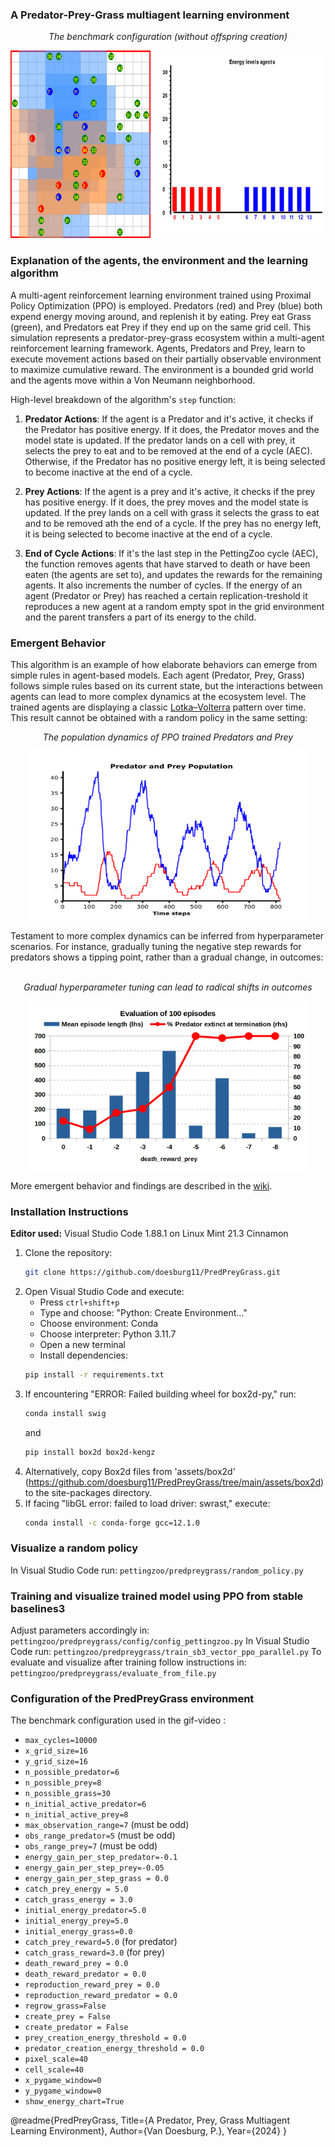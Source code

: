 
### A Predator-Prey-Grass multiagent learning environment

<p align="center"><i>The benchmark configuration (without offspring creation)</i></p>
<p align="center">
    <img src="https://github.com/doesburg11/PredPreyGrass/blob/main/assets/gif/predpreygrass.gif" width="700" height="300"/>
</p>


### Explanation of the agents, the environment and the learning algorithm

A multi-agent reinforcement learning environment trained using Proximal Policy Optimization (PPO) is employed. Predators (red) and Prey (blue) both expend energy moving around, and replenish it by eating. Prey eat Grass (green), and Predators eat Prey if they end up on the same grid cell. This simulation represents a predator-prey-grass ecosystem within a multi-agent reinforcement learning framework. Agents,  Predators and Prey, learn to execute movement actions based on their partially observable environment to maximize cumulative reward. The environment is a bounded grid world and the agents move within a Von Neumann neighborhood.


High-level breakdown of the algorithm's ```step``` function:

1. **Predator Actions**: If the agent is a Predator and it's active, it checks if the Predator has positive energy. If it does, the Predator moves and the model state is updated. If the predator lands on a cell with prey, it selects the prey to eat and to be removed at the end of a cycle (AEC). Otherwise, if the Predator has no positive energy left, it is being selected to become inactive at the end of a cycle. 

2. **Prey Actions**: If the agent is a prey and it's active, it checks if the prey has positive energy. If it does, the prey moves and the model state is updated. If the prey lands on a cell with grass it selects the grass to eat and to be removed ath the end of a cycle. If the prey has no energy left, it is being selected to become inactive at the end of a cycle.

3. **End of Cycle Actions**: If it's the last step in the PettingZoo cycle (AEC), the function removes agents that have starved to death or have been eaten (the agents are set to), and updates the rewards for the remaining agents. It also increments the number of cycles. If the energy of an agent (Predator or Prey) has reached a certain replication-treshold it reproduces a new agent at a random empty spot in the grid environment and the parent transfers a part of its energy to the child.

### Emergent Behavior
This algorithm is an example of how elaborate behaviors can emerge from simple rules in agent-based models. Each agent (Predator, Prey, Grass) follows simple rules based on its current state, but the interactions between agents can lead to more complex dynamics at the ecosystem level. The trained agents are displaying a classic [Lotka–Volterra](https://en.wikipedia.org/wiki/Lotka%E2%80%93Volterra_equations) pattern over time. This result cannot be obtained with a random policy in the same setting:
<br />
<p align="center"><i>The population dynamics of PPO trained Predators and Prey</i></p>
<p align="center">
    <img src="https://github.com/doesburg11/PredPreyGrass/blob/main/assets/images/PredPreyPopulation_episode.png" width="450" height="270"/>
</p>
Testament to more complex dynamics can be inferred from hyperparameter scenarios. For instance, gradually tuning the negative step rewards for predators shows a tipping point, rather than a gradual change, in outcomes:
<br />
<br />
<p align="center"><i>Gradual hyperparameter tuning can lead to radical shifts in outcomes</i></p>
<p align="center">
    <img src="https://github.com/doesburg11/PredPreyGrass/blob/main/assets/images/energy_gain_per_step_predator.png" width="450" height="270"/>
</p>

More emergent behavior and findings are described in the [wiki](https://github.com/doesburg11/PredPreyGrass/wiki/Emergent-behavior-in-the-Predator%E2%80%90Prey%E2%80%90Grass-environment).


### Installation Instructions

**Editor used:** Visual Studio Code 1.88.1 on Linux Mint 21.3 Cinnamon

1. Clone the repository: 
   ```bash
   git clone https://github.com/doesburg11/PredPreyGrass.git
   ```
2. Open Visual Studio Code and execute:
   - Press `ctrl+shift+p`
   - Type and choose: "Python: Create Environment..."
   - Choose environment: Conda 
   - Choose interpreter: Python 3.11.7
   - Open a new terminal
   - Install dependencies:
   ```bash
   pip install -r requirements.txt
   ```
3. If encountering "ERROR: Failed building wheel for box2d-py," run:
   ```bash
   conda install swig
   ```
   and
   ```bash
   pip install box2d box2d-kengz
   ```
4. Alternatively, copy Box2d files from 'assets/box2d' (https://github.com/doesburg11/PredPreyGrass/tree/main/assets/box2d) to the site-packages directory.
5. If facing "libGL error: failed to load driver: swrast," execute:
    ```bash
    conda install -c conda-forge gcc=12.1.0
    
### Visualize a random policy
In Visual Studio Code run:
```pettingzoo/predpreygrass/random_policy.py```

### Training and visualize trained model using PPO from stable baselines3
Adjust parameters accordingly in:
```pettingzoo/predpreygrass/config/config_pettingzoo.py```
In Visual Studio Code run:
```pettingzoo/predpreygrass/train_sb3_vector_ppo_parallel.py```
To evaluate and visualize after training follow instructions in:
```pettingzoo/predpreygrass/evaluate_from_file.py```


### Configuration of the PredPreyGrass environment
The benchmark configuration used in the gif-video :
- `max_cycles=10000`
- `x_grid_size=16`
- `y_grid_size=16`
- `n_possible_predator=6`
- `n_possible_prey=8`
- `n_possible_grass=30`
- `n_initial_active_predator=6`
- `n_initial_active_prey=8`
- `max_observation_range=7` (must be odd)
- `obs_range_predator=5` (must be odd)  
- `obs_range_prey=7` (must be odd)
- `energy_gain_per_step_predator=-0.1`
- `energy_gain_per_step_prey=-0.05`
- `energy_gain_per_step_grass = 0.0`  
- `catch_prey_energy = 5.0`
- `catch_grass_energy = 3.0`   
- `initial_energy_predator=5.0`
- `initial_energy_prey=5.0`
- `initial_energy_grass=0.0`
- `catch_prey_reward=5.0` (for predator)
- `catch_grass_reward=3.0` (for prey)
- `death_reward_prey = 0.0`
- `death_reward_predator = 0.0`
- `reproduction_reward_prey = 0.0`
- `reproduction_reward_predator = 0.0`
- `regrow_grass=False`
- `create_prey = False`
- `create_predator = False` 
- `prey_creation_energy_threshold = 0.0`
- `predator_creation_energy_threshold = 0.0`
- `pixel_scale=40`
- `cell_scale=40` 
- `x_pygame_window=0`
- `y_pygame_window=0`
- `show_energy_chart=True`


@readme{PredPreyGrass,
  Title={A Predator, Prey, Grass Multiagent Learning Environment},
  Author={Van Doesburg, P.},
  Year={2024}
}
```
